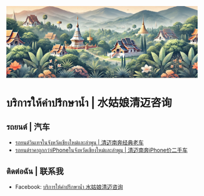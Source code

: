 ![](https://github.com/nam-cm/nam-cm/blob/main/banner.jpg)

# บริการให้คำปรึกษาน้ำ | 水姑娘清迈咨询﻿

## รถยนต์ | 汽车

- [รถยนต์วินเทจในจังหวัดเชียงใหม่และลำพูน | 清迈南奔经典老车](https://github.com/nam-cm/nam-cm/blob/main/cars/vintage-cars.md)
- [รถยนต์ราคาถูกกว่าiPhoneในจังหวัดเชียงใหม่และลำพูน | 清迈南奔iPhone价二手车](https://github.com/nam-cm/nam-cm/blob/main/cars/budget-cars.md)

## ติดต่อฉัน | 联系我

- Facebook: [บริการให้คำปรึกษาน้ำ 水姑娘清迈咨询](https://www.facebook.com/profile.php?id=61571315976215)

